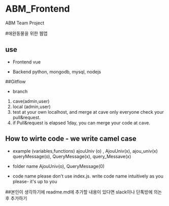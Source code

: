 # ABM_Frontend
ABM Team Project

#애완동물을 위한 웹앱

## use
* Frontend 
 vue

* Backend 
python, mongodb, mysql, nodejs

##Gitflow
* branch 
1. cave(admin,user)
2. local (admin,user)
3. test at your own localhost, and merge at cave only everyone check your pull&request.
4. if Pull&request is elapsed 1day, you can merge your code at cave.

## How to wirte code - we write camel case
* example (variables,functions)
    ajouUniv (o) , AjouUniv(x), ajou_univ(x)
    queryMessage(o), QueryMessage(x), query_Messave(x)

* folder name
    AjouUniv(o), QueryMessage(0)
* code name
    please don't use index.js.
    write code name intuitively as you please- it's up to you

##본인이 생각하기에 readme.md에 추가할 내용이 있다면 slack이나 단톡방에 의논후 추가하기 
